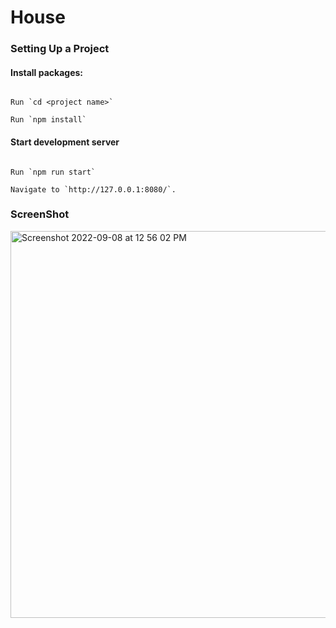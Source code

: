 # House

### Setting Up a Project

#### Install packages:

```

Run `cd <project name>`

Run `npm install`

```

#### Start development server

```

Run `npm run start` 

Navigate to `http://127.0.0.1:8080/`.

```

### ScreenShot

<img width="619" alt="Screenshot 2022-09-08 at 12 56 02 PM" src="https://user-images.githubusercontent.com/22957913/189061334-bc4b925e-c224-461e-9253-6cbdf957bf7c.png">
